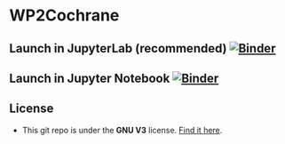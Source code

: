 # WP2Cochrane

## Launch in JupyterLab (recommended) [![Binder](https://mybinder.org/badge_logo.svg)](https://mybinder.org/v2/gh/ajoorabchi/WP2Cochrane/master?urlpath=lab/tree/index.ipynb)

## Launch in Jupyter Notebook  [![Binder](https://mybinder.org/badge_logo.svg)](https://mybinder.org/v2/gh/ajoorabchi/WP2Cochrane/master?filepath=index.ipynb)

[comment]: # (This actually is the most platform independent comment, you need to put an empty line before it)

## License

- This git repo is under the **GNU V3** license. [Find it here](https://github.com/ajoorabchi/WP2Cochrane/blob/master/LICENSE).
